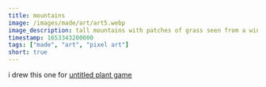 ```yaml
---
title: mountains
image: /images/made/art/art5.webp
image_description: tall mountains with patches of grass seen from a windowsill
timestamp: 1653343200000
tags: ["made", "art", "pixel art"]
short: true
---
```


i drew this one for [untitled plant game](https://comforttiger.space/untitled-plant-game)